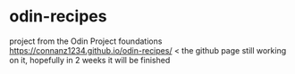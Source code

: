 # odin-recipes
project from the Odin Project foundations
https://connanz1234.github.io/odin-recipes/ < the github page
still working on it, hopefully in 2 weeks it will be finished
